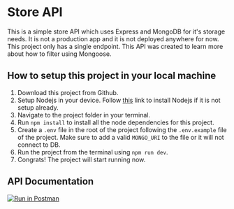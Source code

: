 # Store API

This is a simple store API which uses Express and MongoDB for it's storage needs. It is not a production app and it is not deployed anywhere for now.
This project only has a single endpoint. This API was created to learn more about how to filter using Mongoose.

## How to setup this project in your local machine

1. Download this project from Github.
2. Setup Nodejs in your device. Follow [this](https://nodejs.org/en/download) link to install Nodejs if it is not setup already.
3. Navigate to the project folder in your terminal.
4. Run `npm install` to install all the node dependencies for this project.
5. Create a `.env` file in the root of the project following the `.env.example` file of the project. Make sure to add a valid `MONGO_URI` to the file or it will not connect to DB.
6. Run the project from the terminal using `npm run dev`.
7. Congrats! The project will start running now.

## API Documentation

[![Run in Postman](https://run.pstmn.io/button.svg)](https://app.getpostman.com/run-collection/20074453-4e5879ec-2680-489c-bcab-73139621f358?action=collection%2Ffork&collection-url=entityId%3D20074453-4e5879ec-2680-489c-bcab-73139621f358%26entityType%3Dcollection%26workspaceId%3Dc7abdf6b-9f37-4274-88cb-91647b3f9c1b)

